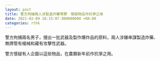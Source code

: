 ```yaml
---
layout: post
title: 警方拘捕兩人涉製造炸藥等罪　懷疑物品作抗爭之用
date: 2021-02-09 18:15:07.000000000 +08:00
categories: rthk
---
```


警方拘捕兩名男子，搜出一批武器及製作爆炸品的原料，兩人涉嫌串謀製造炸藥、無牌管有槍械和藏有攻擊性武器。

警方懷疑有人企圖以這些物品，在農曆新年前作抗爭之用。
